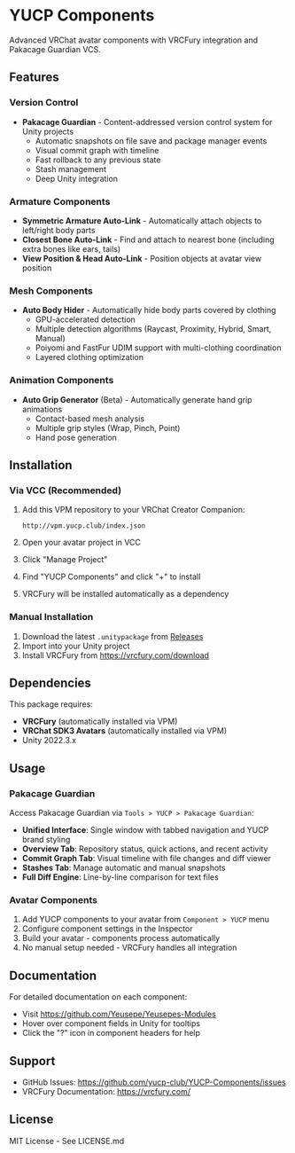 # YUCP Components

Advanced VRChat avatar components with VRCFury integration and Pakacage Guardian VCS.

## Features

### Version Control
- **Pakacage Guardian** - Content-addressed version control system for Unity projects
  - Automatic snapshots on file save and package manager events
  - Visual commit graph with timeline
  - Fast rollback to any previous state
  - Stash management
  - Deep Unity integration

### Armature Components
- **Symmetric Armature Auto-Link** - Automatically attach objects to left/right body parts
- **Closest Bone Auto-Link** - Find and attach to nearest bone (including extra bones like ears, tails)
- **View Position & Head Auto-Link** - Position objects at avatar view position

### Mesh Components
- **Auto Body Hider** - Automatically hide body parts covered by clothing
  - GPU-accelerated detection
  - Multiple detection algorithms (Raycast, Proximity, Hybrid, Smart, Manual)
  - Poiyomi and FastFur UDIM support with multi-clothing coordination
  - Layered clothing optimization

### Animation Components
- **Auto Grip Generator** (Beta) - Automatically generate hand grip animations
  - Contact-based mesh analysis
  - Multiple grip styles (Wrap, Pinch, Point)
  - Hand pose generation

## Installation

### Via VCC (Recommended)

1. Add this VPM repository to your VRChat Creator Companion:
   ```
   http://vpm.yucp.club/index.json
   ```

2. Open your avatar project in VCC
3. Click "Manage Project"
4. Find "YUCP Components" and click "+" to install
5. VRCFury will be installed automatically as a dependency

### Manual Installation

1. Download the latest `.unitypackage` from [Releases](https://github.com/Yeusepe/YUCP-Components/releases)
2. Import into your Unity project
3. Install VRCFury from https://vrcfury.com/download

## Dependencies

This package requires:
- **VRCFury** (automatically installed via VPM)
- **VRChat SDK3 Avatars** (automatically installed via VPM)
- Unity 2022.3.x

## Usage

### Pakacage Guardian

Access Pakacage Guardian via `Tools > YUCP > Pakacage Guardian`:
- **Unified Interface**: Single window with tabbed navigation and YUCP brand styling
- **Overview Tab**: Repository status, quick actions, and recent activity
- **Commit Graph Tab**: Visual timeline with file changes and diff viewer
- **Stashes Tab**: Manage automatic and manual snapshots
- **Full Diff Engine**: Line-by-line comparison for text files

### Avatar Components

1. Add YUCP components to your avatar from `Component > YUCP` menu
2. Configure component settings in the Inspector
3. Build your avatar - components process automatically
4. No manual setup needed - VRCFury handles all integration

## Documentation

For detailed documentation on each component:
- Visit https://github.com/Yeusepe/Yeusepes-Modules
- Hover over component fields in Unity for tooltips
- Click the "?" icon in component headers for help

## Support

- GitHub Issues: https://github.com/yucp-club/YUCP-Components/issues
- VRCFury Documentation: https://vrcfury.com/

## License

MIT License - See LICENSE.md

